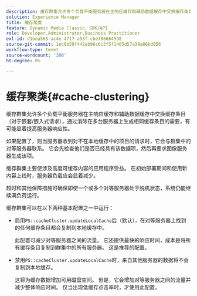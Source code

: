 ```yaml
---
description: 缓存群集允许多个负载平衡服务器在主响应缓存和辅助数据缓存中交换缓存条目（对于嵌套/嵌入式请求），通过消除在多台服务器上生成相同缓存条目的需要，有可能显着提高服务器响应性。
solution: Experience Manager
title: 缓存聚类
feature: Dynamic Media Classic，SDK/API
role: Developer,Administrator,Business Practitioner
exl-id: d1bea565-ac4e-4717-a53f-cbe706664598
source-git-commit: 1ec8b59f442eb96c6c3f5f1405d57a38a86bd056
workflow-type: tm+mt
source-wordcount: '308'
ht-degree: 0%

---
```


# 缓存聚类{#cache-clustering}

缓存群集允许多个负载平衡服务器在主响应缓存和辅助数据缓存中交换缓存条目（对于嵌套/嵌入式请求），通过消除在多台服务器上生成相同缓存条目的需要，有可能显着提高服务器响应性。

如果配置了，则当服务器收到对不在本地缓存中的项目的请求时，它会与群集中的对等服务器联系。 它会先检查他们是否已经具有该数据项，然后再要求图像服务器生成该项。

缓存群集主要使涉及高度可缓存内容的应用程序受益。 在初始部署期间和使用新内容上线时，服务器负载应会显着减少。

超时和其他保障措施可确保即使一个或多个对等服务器处于脱机状态，系统仍能继续满负荷运行。

缓存群集可以在以下两种基本配置之一中运行：

* 启用`PS::cacheCluster.updateLocalCache`后（默认），在对等服务器上找到的任何缓存条目都会复制到本地缓存中。

   此配置可减少对等服务器之间的流量。 它还提供最快的响应时间，成本是将所有缓存条目复制到群集中的所有服务器。 这是推荐的配置。

* 禁用`PS::cacheCluster.updateLocalCache`时，来自其他服务器的数据将不会复制到本地缓存。

   这将为缓存数据增加可用磁盘空间。 但是，它会增加对等服务器之间的流量并减少整体响应时间。 仅当出现低缓存点击率时，才使用此配置。
